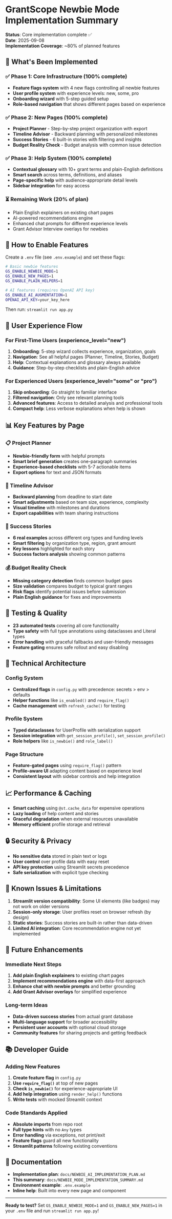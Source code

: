 # GrantScope Newbie Mode Implementation Summary

**Status**: Core implementation complete ✅  
**Date**: 2025-09-08  
**Implementation Coverage**: ~80% of planned features

## 🎯 What's Been Implemented

### ✅ Phase 1: Core Infrastructure (100% complete)
- **Feature flags system** with 4 new flags controlling all newbie features
- **User profile system** with experience levels: new, some, pro
- **Onboarding wizard** with 5-step guided setup
- **Role-based navigation** that shows different pages based on experience

### ✅ Phase 2: New Pages (100% complete)  
- **Project Planner** - Step-by-step project organization with export
- **Timeline Advisor** - Backward planning with personalized milestones
- **Success Stories** - 6 built-in stories with filtering and insights
- **Budget Reality Check** - Budget analysis with common issue detection

### ✅ Phase 3: Help System (100% complete)
- **Contextual glossary** with 10+ grant terms and plain-English definitions
- **Smart search** across terms, definitions, and aliases
- **Page-specific help** with audience-appropriate detail levels
- **Sidebar integration** for easy access

### ⏳ Remaining Work (20% of plan)
- Plain English explainers on existing chart pages
- AI-powered recommendations engine
- Enhanced chat prompts for different experience levels
- Grant Advisor Interview overlays for newbies

## 🚀 How to Enable Features

Create a `.env` file (see `.env.example`) and set these flags:

```bash
# Basic newbie features
GS_ENABLE_NEWBIE_MODE=1
GS_ENABLE_NEW_PAGES=1
GS_ENABLE_PLAIN_HELPERS=1

# AI features (requires OpenAI API key)
GS_ENABLE_AI_AUGMENTATION=1
OPENAI_API_KEY=your_key_here
```

Then run: `streamlit run app.py`

## 🎯 User Experience Flow

### For First-Time Users (experience_level="new")
1. **Onboarding**: 5-step wizard collects experience, organization, goals
2. **Navigation**: See all helpful pages (Planner, Timeline, Stories, Budget)
3. **Help**: Contextual explanations and glossary always available
4. **Guidance**: Step-by-step checklists and plain-English advice

### For Experienced Users (experience_level="some" or "pro")  
1. **Skip onboarding**: Go straight to familiar interface
2. **Filtered navigation**: Only see relevant planning tools
3. **Advanced features**: Access to detailed analysis and professional tools
4. **Compact help**: Less verbose explanations when help is shown

## 📊 Key Features by Page

### 📋 Project Planner
- **Newbie-friendly form** with helpful prompts
- **Smart brief generation** creates one-paragraph summaries
- **Experience-based checklists** with 5-7 actionable items
- **Export options** for text and JSON formats

### 📅 Timeline Advisor
- **Backward planning** from deadline to start date
- **Smart adjustments** based on team size, experience, complexity
- **Visual timeline** with milestones and durations
- **Export capabilities** with team sharing instructions

### 🌟 Success Stories
- **6 real examples** across different org types and funding levels
- **Smart filtering** by organization type, region, grant amount
- **Key lessons** highlighted for each story
- **Success factors analysis** showing common patterns

### 💰 Budget Reality Check
- **Missing category detection** finds common budget gaps
- **Size validation** compares budget to typical grant ranges
- **Risk flags** identify potential issues before submission
- **Plain English guidance** for fixes and improvements

## 🧪 Testing & Quality

- **23 automated tests** covering all core functionality
- **Type safety** with full type annotations using dataclasses and Literal types
- **Error handling** with graceful fallbacks and user-friendly messages
- **Feature gating** ensures safe rollout and easy disabling

## 🔧 Technical Architecture

### Config System
- **Centralized flags** in `config.py` with precedence: secrets > env > defaults
- **Helper functions** like `is_enabled()` and `require_flag()`
- **Cache management** with `refresh_cache()` for testing

### Profile System  
- **Typed dataclasses** for UserProfile with serialization support
- **Session integration** with `get_session_profile()`, `set_session_profile()`
- **Role helpers** like `is_newbie()` and `role_label()`

### Page Structure
- **Feature-gated pages** using `require_flag()` pattern
- **Profile-aware UI** adapting content based on experience level
- **Consistent layout** with sidebar controls and help integration

## 📈 Performance & Caching

- **Smart caching** using `@st.cache_data` for expensive operations
- **Lazy loading** of help content and stories
- **Graceful degradation** when external resources unavailable
- **Memory efficient** profile storage and retrieval

## 🔒 Security & Privacy

- **No sensitive data** stored in plain text or logs
- **User control** over profile data with easy reset
- **API key protection** using Streamlit secrets precedence
- **Safe serialization** with explicit type checking

## 🐛 Known Issues & Limitations

1. **Streamlit version compatibility**: Some UI elements (like badges) may not work on older versions
2. **Session-only storage**: User profiles reset on browser refresh (by design)
3. **Static stories**: Success stories are built-in rather than data-driven
4. **Limited AI integration**: Core recommendation engine not yet implemented

## 🔮 Future Enhancements

### Immediate Next Steps
1. **Add plain English explainers** to existing chart pages
2. **Implement recommendations engine** with data-first approach
3. **Enhance chat with newbie prompts** and better grounding
4. **Add Grant Advisor overlays** for simplified experience

### Long-term Ideas  
- **Data-driven success stories** from actual grant database
- **Multi-language support** for broader accessibility
- **Persistent user accounts** with optional cloud storage
- **Community features** for sharing projects and getting feedback

## 📚 Developer Guide

### Adding New Features
1. **Create feature flag** in `config.py`
2. **Use `require_flag()`** at top of new pages
3. **Check `is_newbie()`** for experience-appropriate UI
4. **Add help integration** using `render_help()` functions
5. **Write tests** with mocked Streamlit context

### Code Standards Applied
- **Absolute imports** from repo root
- **Full type hints** with no `Any` types
- **Error handling** via exceptions, not print/exit
- **Feature flags** guard all new functionality
- **Streamlit patterns** following existing conventions

## 📖 Documentation

- **Implementation plan**: `docs/NEWBIE_AI_IMPLEMENTATION_PLAN.md`
- **This summary**: `docs/NEWBIE_MODE_IMPLEMENTATION_SUMMARY.md`
- **Environment example**: `.env.example`
- **Inline help**: Built into every new page and component

---

**Ready to test?** Set `GS_ENABLE_NEWBIE_MODE=1` and `GS_ENABLE_NEW_PAGES=1` in your `.env` file and run `streamlit run app.py`!

